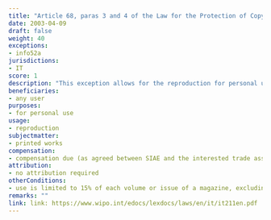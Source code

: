 ```yaml
---
title: "Article 68, paras 3 and 4 of the Law for the Protection of Copyright and Neighbouring Rights"
date: 2003-04-09 
draft: false
weight: 40
exceptions:
- info52a
jurisdictions:
- IT
score: 1
description: "This exception allows for the reproduction for personal use of intellectual works, with the exception of sheet music, made by means of photocopying, xerocopying or like means, limited to the 15% of each volume or issue of a magazine, excluding advertising pages. A remuneration to the authors and publishers of works published in printed form which have been reproduced is due by those responsible for the premises or copy centres, where copying or xerocopying machines or like reproduction systems are utilized or made available to third parties, even for free." 
beneficiaries:
- any user
purposes: 
- for personal use
usage:
- reproduction
subjectmatter:
- printed works
compensation:
- compensation due (as agreed between SIAE and the interested trade associations; remuneration cannot be less than the average per-page-price determined each year by ISTAT2 per reproduced page)
attribution: 
- no attribution required
otherConditions: 
- use is limited to 15% of each volume or issue of a magazine, excluding advertising pages
remarks: ""
link: link: https://www.wipo.int/edocs/lexdocs/laws/en/it/it211en.pdf
---
```

